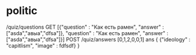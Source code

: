 # politic
/quiz/questions
GET
[{"question" : "Как есть рамен", "answer" : ["asda","авыа","dfsa"]}, "question" : "Как есть рамен", "answer" : ["asda","авыа","dfsa"]}]
POST
/quiz/answers
[0,1,2,0,0,1]
ans
{
    {"ideology" : "capitlism", "image" : fdfsdf}
}
